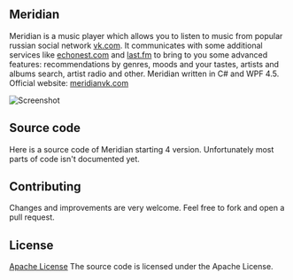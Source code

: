 ## Meridian
Meridian is a music player which allows you to listen to music from popular russian social network [vk.com](https://vk.com). It communicates with some additional services like [echonest.com](http://the.echonest.com) and [last.fm](http://last.fm) to bring to you some advanced features: recommendations by genres, moods and your tastes, artists and albums search, artist radio and other. Meridian written in C# and WPF 4.5.
Official website: [meridianvk.com](http://meridianvk.com)

![Screenshot](http://meridianvk.com/Content/img/index/m5.png)

## Source code
Here is a source code of Meridian starting 4 version.
Unfortunately most parts of code isn't documented yet.

## Contributing
Changes and improvements are very welcome. Feel free to fork and open a pull request.

## License
[Apache License](LICENSE.txt)
The source code is licensed under the Apache License.
